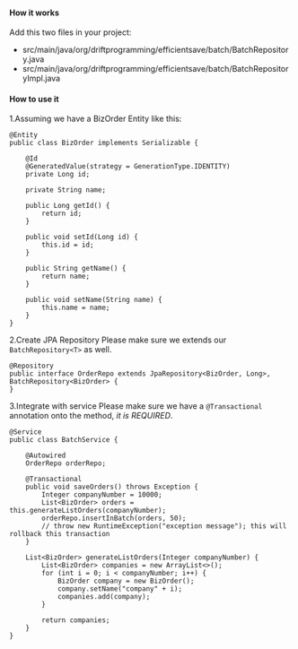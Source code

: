 #### How it works

Add this two files in your project:

- src/main/java/org/driftprogramming/efficientsave/batch/BatchRepository.java
- src/main/java/org/driftprogramming/efficientsave/batch/BatchRepositoryImpl.java


#### How to use it
1.Assuming we have a BizOrder Entity like this:
```aidl
@Entity
public class BizOrder implements Serializable {

    @Id
    @GeneratedValue(strategy = GenerationType.IDENTITY)
    private Long id;

    private String name;

    public Long getId() {
        return id;
    }

    public void setId(Long id) {
        this.id = id;
    }

    public String getName() {
        return name;
    }

    public void setName(String name) {
        this.name = name;
    }
}
```

2.Create JPA Repository
Please make sure we extends our `BatchRepository<T>` as well.
```aidl
@Repository
public interface OrderRepo extends JpaRepository<BizOrder, Long>, BatchRepository<BizOrder> {
}
```

3.Integrate with service
Please make sure we have a `@Transactional` annotation onto the method, *it is REQUIRED*.
```aidl
@Service
public class BatchService {

    @Autowired
    OrderRepo orderRepo;

    @Transactional
    public void saveOrders() throws Exception {
        Integer companyNumber = 10000;
        List<BizOrder> orders = this.generateListOrders(companyNumber);
        orderRepo.insertInBatch(orders, 50);
        // throw new RuntimeException("exception message"); this will rollback this transaction
    }

    List<BizOrder> generateListOrders(Integer companyNumber) {
        List<BizOrder> companies = new ArrayList<>();
        for (int i = 0; i < companyNumber; i++) {
            BizOrder company = new BizOrder();
            company.setName("company" + i);
            companies.add(company);
        }

        return companies;
    }
}
```

